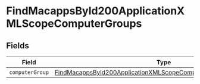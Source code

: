 # FindMacappsById200ApplicationXMLScopeComputerGroups


## Fields

| Field                                                                                                                                                           | Type                                                                                                                                                            | Required                                                                                                                                                        | Description                                                                                                                                                     |
| --------------------------------------------------------------------------------------------------------------------------------------------------------------- | --------------------------------------------------------------------------------------------------------------------------------------------------------------- | --------------------------------------------------------------------------------------------------------------------------------------------------------------- | --------------------------------------------------------------------------------------------------------------------------------------------------------------- |
| `computerGroup`                                                                                                                                                 | [FindMacappsById200ApplicationXMLScopeComputerGroupsComputerGroup](../../models/operations/findmacappsbyid200applicationxmlscopecomputergroupscomputergroup.md) | :heavy_minus_sign:                                                                                                                                              | N/A                                                                                                                                                             |
